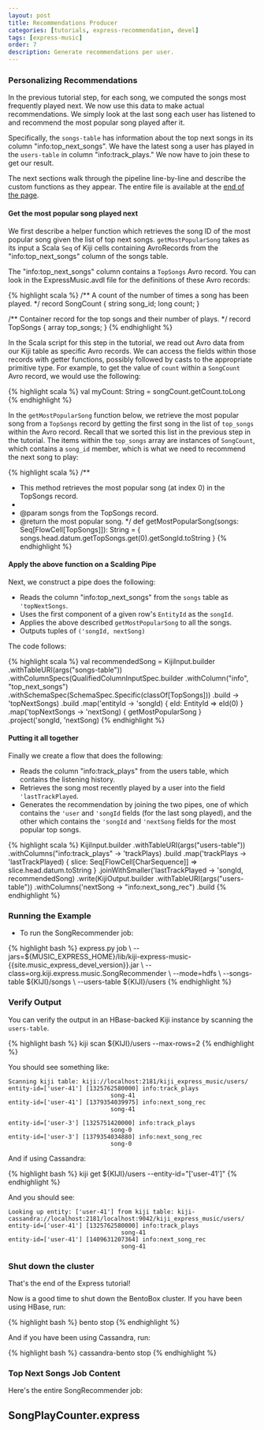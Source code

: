 ```yaml
---
layout: post
title: Recommendations Producer
categories: [tutorials, express-recommendation, devel]
tags: [express-music]
order: 7
description: Generate recommendations per user.
---
```


<h3 style="margin-top:0px;padding-top:10px;">Personalizing Recommendations</h3>

In the previous tutorial step, for each song, we computed the songs most frequently played next.  We
now use this data to make actual recommendations. We simply look at the last song each user has
listened to and recommend the most popular song played after it.

Specifically, the `songs-table` has information about the top next songs in its column
"info:top_next_songs". We have the latest song a user has played in the `users-table` in column
"info:track_plays." We now have to join these to get our result.

The next sections walk through the pipeline line-by-line and describe the custom functions as they appear.
The entire file is available at the [end of the page](#recommend-full-code).

#### Get the most popular song played next

We first describe a helper function which retrieves the song ID of the most popular song given the
list of top next songs. `getMostPopularSong` takes as its input a Scala `Seq` of Kiji cells
containing AvroRecords from the "info:top_next_songs" column of the songs table.

The "info:top_next_songs" column contains a `TopSongs` Avro record.  You can look in the
ExpressMusic.avdl file for the definitions of these Avro records:

{% highlight scala %}
  /** A count of the number of times a song has been played. */
  record SongCount {
    string song_id;
    long count;
  }

  /** Container record for the top songs and their number of plays. */
  record TopSongs {
     array<SongCount> top_songs;
  }
{% endhighlight %}

In the Scala script for this step in the tutorial, we read out Avro data from our Kiji table as
specific Avro records.  We can access the fields within those records with getter functions,
possibly followed by casts to the appropriate primitive type.  For example, to get the value of
`count` within a `SongCount` Avro record, we would use the following:

{% highlight scala %}
val myCount: String = songCount.getCount.toLong
{% endhighlight %}

In the `getMostPopularSong` function below, we retrieve the most popular song from a `TopSongs`
record by getting the first song in the list of `top_songs` within the Avro record.  Recall that we
sorted this list in the previous step in the tutorial.  The items within the `top_songs` array are
instances of `SongCount`, which contains a `song_id` member, which is what we need to recommend the
next song to play:

{% highlight scala %}
  /**
   * This method retrieves the most popular song (at index 0) in the TopSongs record.
   *
   * @param songs from the TopSongs record.
   * @return the most popular song.
   */
  def getMostPopularSong(songs: Seq[FlowCell[TopSongs]]): String = {
    songs.head.datum.getTopSongs.get(0).getSongId.toString
  }
{% endhighlight %}

#### Apply the above function on a Scalding Pipe

Next, we construct a pipe does the following:

* Reads the column "info:top_next_songs" from the `songs` table as `'topNextSongs`.
* Uses the first component of a given row's `EntityId` as the `songId`.
* Applies the above described `getMostPopularSong` to all the songs.
* Outputs tuples of `('songId, nextSong)`

The code follows:

{% highlight scala %}
  val recommendedSong = KijiInput.builder
      .withTableURI(args("songs-table"))
      .withColumnSpecs(QualifiedColumnInputSpec.builder
          .withColumn("info", "top_next_songs")
          .withSchemaSpec(SchemaSpec.Specific(classOf[TopSongs]))
          .build -> 'topNextSongs)
      .build
      .map('entityId -> 'songId) { eId: EntityId => eId(0) }
      .map('topNextSongs -> 'nextSong) { getMostPopularSong }
      .project('songId, 'nextSong)
{% endhighlight %}

#### Putting it all together

Finally we create a flow that does the following:

- Reads the column "info:track_plays" from the users table, which contains the listening history.
- Retrieves the song most recently played by a user into the field `'lastTrackPlayed`.
- Generates the recommendation by joining the two pipes, one of which contains the `'user` and
  `'songId` fields (for the last song played), and the other which contains the `'songId` and
  `'nextSong` fields for the most popular top songs.

{% highlight scala %}
  KijiInput.builder
      .withTableURI(args("users-table"))
      .withColumns("info:track_plays" -> 'trackPlays)
      .build
      .map('trackPlays -> 'lastTrackPlayed) {
          slice: Seq[FlowCell[CharSequence]] => slice.head.datum.toString }
      .joinWithSmaller('lastTrackPlayed -> 'songId, recommendedSong)
      .write(KijiOutput.builder
          .withTableURI(args("users-table"))
          .withColumns('nextSong -> "info:next_song_rec")
          .build
{% endhighlight %}

### Running the Example

* To run the SongRecommender job:

<div class="userinput">
{% highlight bash %}
express.py job \
    --jars=${MUSIC_EXPRESS_HOME}/lib/kiji-express-music-{{site.music_express_devel_version}}.jar \
    --class=org.kiji.express.music.SongRecommender \
    --mode=hdfs \
    --songs-table ${KIJI}/songs \
    --users-table ${KIJI}/users
{% endhighlight %}
</div>

### Verify Output

You can verify the output in an HBase-backed Kiji instance by scanning the `users-table`.

<div class="userinput">
{% highlight bash %}
kiji scan ${KIJI}/users --max-rows=2
{% endhighlight %}
</div>

You should see something like:

    Scanning kiji table: kiji://localhost:2181/kiji_express_music/users/
    entity-id=['user-41'] [1325762580000] info:track_plays
                                 song-41
    entity-id=['user-41'] [1379354039975] info:next_song_rec
                                 song-41

    entity-id=['user-3'] [1325751420000] info:track_plays
                                 song-0
    entity-id=['user-3'] [1379354034880] info:next_song_rec
                                 song-0

And if using Cassandra:

{% highlight bash %}
kiji get ${KIJI}/users --entity-id="['user-41']"
{% endhighlight %}

And you should see:

    Looking up entity: ['user-41'] from kiji table: kiji-cassandra://localhost:2181/localhost:9042/kiji_express_music/users/
    entity-id=['user-41'] [1325762580000] info:track_plays
                                    song-41
    entity-id=['user-41'] [1409631207364] info:next_song_rec
                                    song-41


### Shut down the cluster

That's the end of the Express tutorial!

Now is a good time to shut down the BentoBox cluster.  If you have been using HBase, run:

<div class="userinput">
{% highlight bash %}
    bento stop
{% endhighlight %}
</div>

And if you have been using Cassandra, run:

<div class="userinput">
{% highlight bash %}
    cassandra-bento stop
{% endhighlight %}
</div>

### Top Next Songs Job Content<a id="recommend-full-code"> </a>

Here's the entire SongRecommender job:

<div id="accordion-container">
  <h2 class="accordion-header"> SongPlayCounter.express </h2>
  <div class="accordion-content">
        <script src="http://gist-it.appspot.com/github/kijiproject/kiji-express-music/raw/{{site.music_express_devel_branch}}/src/main/scala/org/kiji/express/music/SongRecommender.scala"> </script>
  </div>
</div>
